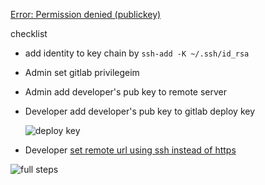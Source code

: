[Error: Permission denied (publickey)](https://help.github.com/articles/error-permission-denied-publickey/)

checklist

- add identity to key chain by `ssh-add -K ~/.ssh/id_rsa`

- Admin set gitlab privilegeim

- Admin add developer's pub key to remote server 

- Developer add developer's pub key to gitlab deploy key

  ![deploy key](https://user-images.githubusercontent.com/2174219/33194353-7486be0e-d10a-11e7-85d3-ad175fda09a8.png)
  
- Developer [set remote url using ssh instead of https](https://help.github.com/articles/changing-a-remote-s-url/)

![full steps](https://user-images.githubusercontent.com/2174219/33194352-7433f1c4-d10a-11e7-84c2-148d52f7bd86.png)
